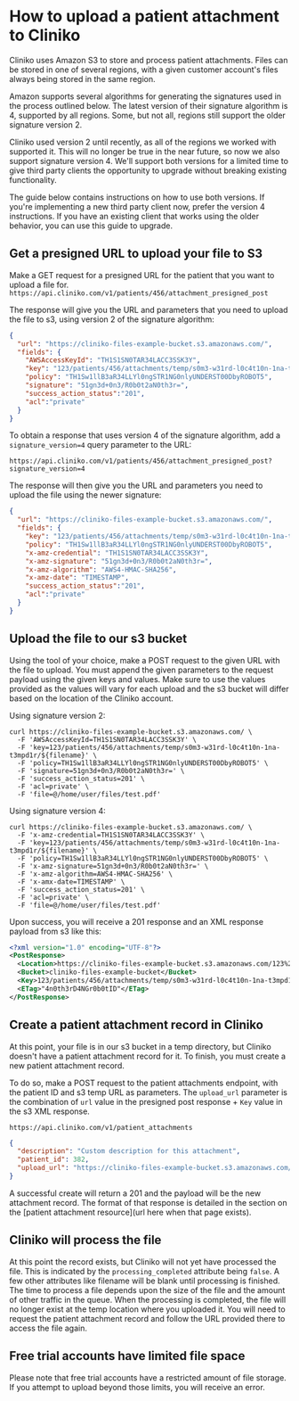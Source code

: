 # How to upload a patient attachment to Cliniko

Cliniko uses Amazon S3 to store and process patient attachments. Files can be
stored in one of several regions, with a given customer account's files always
being stored in the same region.

Amazon supports several algorithms for generating the signatures used in the
process outlined below. The latest version of their signature algorithm is 4,
supported by all regions. Some, but not all, regions still support the older
signature version 2.

Cliniko used version 2 until recently, as all of the regions we worked with
supported it. This will no longer be true in the near future, so now we also
support signature version 4. We'll support both versions for a limited time to
give third party clients the opportunity to upgrade without breaking existing
functionality.

The guide below contains instructions on how to use both versions. If you're
implementing a new third party client now, prefer the version 4 instructions. If
you have an existing client that works using the older behavior, you can use
this guide to upgrade.

## Get a presigned URL to upload your file to S3

Make a GET request for a presigned URL for the patient that you want to upload a file for.
`https://api.cliniko.com/v1/patients/456/attachment_presigned_post`


The response will give you the URL and parameters that you need to upload the
file to s3, using version 2 of the signature algorithm:
```json
{
  "url": "https://cliniko-files-example-bucket.s3.amazonaws.com/",
  "fields": {
    "AWSAccessKeyId": "TH1S1SN0TAR34LACC3SSK3Y",
    "key": "123/patients/456/attachments/temp/s0m3-w31rd-l0c4t10n-1na-t3mpd1r/${filename}",
    "policy": "TH1Sw1llB3aR34LLYl0ngSTR1NG0nlyUNDERST00DbyROBOT5",
    "signature": "51gn3d+0n3/R0b0t2aN0th3r=",
    "success_action_status":"201",
    "acl":"private"
  }
}
```
To obtain a response that uses version 4 of the signature algorithm, add a
`signature_version=4` query parameter to the URL:

`https://api.cliniko.com/v1/patients/456/attachment_presigned_post?signature_version=4`

The response will then give you the URL and parameters you need to upload the
file using the newer signature:
```json
{
  "url": "https://cliniko-files-example-bucket.s3.amazonaws.com/",
  "fields": {
    "key": "123/patients/456/attachments/temp/s0m3-w31rd-l0c4t10n-1na-t3mpd1r/${filename}",
    "policy": "TH1Sw1llB3aR34LLYl0ngSTR1NG0nlyUNDERST00DbyROBOT5",
    "x-amz-credential": "TH1S1SN0TAR34LACC3SSK3Y",
    "x-amz-signature": "51gn3d+0n3/R0b0t2aN0th3r=",
    "x-amz-algorithm": "AWS4-HMAC-SHA256",
    "x-amz-date": "TIMESTAMP",
    "success_action_status":"201",
    "acl":"private"
  }
}
```

## Upload the file to our s3 bucket

Using the tool of your choice, make a POST request to the given URL with the
file to upload. You must append the given parameters to the request payload
using the given keys and values. Make sure to use the values provided as the
values will vary for each upload and the s3 bucket will differ based on the
location of the Cliniko account.

Using signature version 2:

```
curl https://cliniko-files-example-bucket.s3.amazonaws.com/ \
  -F 'AWSAccessKeyId=TH1S1SN0TAR34LACC3SSK3Y' \
  -F 'key=123/patients/456/attachments/temp/s0m3-w31rd-l0c4t10n-1na-t3mpd1r/${filename}' \
  -F 'policy=TH1Sw1llB3aR34LLYl0ngSTR1NG0nlyUNDERST00DbyROBOT5' \
  -F 'signature=51gn3d+0n3/R0b0t2aN0th3r=' \
  -F 'success_action_status=201' \
  -F 'acl=private' \
  -F 'file=@/home/user/files/test.pdf'
```

Using signature version 4:

```
curl https://cliniko-files-example-bucket.s3.amazonaws.com/ \
  -F 'x-amz-credential=TH1S1SN0TAR34LACC3SSK3Y' \
  -F 'key=123/patients/456/attachments/temp/s0m3-w31rd-l0c4t10n-1na-t3mpd1r/${filename}' \
  -F 'policy=TH1Sw1llB3aR34LLYl0ngSTR1NG0nlyUNDERST00DbyROBOT5' \
  -F 'x-amz-signature=51gn3d+0n3/R0b0t2aN0th3r=' \
  -F 'x-amz-algorithm=AWS4-HMAC-SHA256' \
  -F 'x-amx-date=TIMESTAMP' \
  -F 'success_action_status=201' \
  -F 'acl=private' \
  -F 'file=@/home/user/files/test.pdf'
```

Upon success, you will receive a 201 response and an XML response payload from s3 like this:
```xml
<?xml version="1.0" encoding="UTF-8"?>
<PostResponse>
  <Location>https://cliniko-files-example-bucket.s3.amazonaws.com/123%2Fpatients%2F456%2Fattachments%2Ftemp%2Fs0m3-w31rd-l0c4t10n-1na-t3mpd1r%2Fthe-name-of-the-file.txt</Location>
  <Bucket>cliniko-files-example-bucket</Bucket>
  <Key>123/patients/456/attachments/temp/s0m3-w31rd-l0c4t10n-1na-t3mpd1r/the-name-of-the-file.txt</Key>
  <ETag>"4n0th3rD4NGr0b0tID"</ETag>
</PostResponse>
```

## Create a patient attachment record in Cliniko

At this point, your file is in our s3 bucket in a temp directory, but Cliniko
doesn't have a patient attachment record for it. To finish, you must create a
new patient attachment record.

To do so, make a POST request to the patient attachments endpoint, with the
patient ID and s3 temp URL as parameters. The `upload_url` parameter is the
combination of `url` value in the presigned post response + `Key` value in the
s3 XML response.

`https://api.cliniko.com/v1/patient_attachments`
```json
{
  "description": "Custom description for this attachment",
  "patient_id": 382,
  "upload_url": "https://cliniko-files-example-bucket.s3.amazonaws.com/123/patients/456/attachments/temp/s0m3-w31rd-l0c4t10n-1na-t3mpd1r/the-name-of-the-file.txt"
}
```

A successful create will return a 201 and the payload will be the new attachment
record. The format of that response is detailed in the section on the [patient
attachment resource](url here when that page exists).

## Cliniko will process the file

At this point the record exists, but Cliniko will not yet have processed the
file. This is indicated by the `processing_completed` attribute being `false`. A
few other attributes like filename will be blank until processing is
finished. The time to process a file depends upon the size of the file and the
amount of other traffic in the queue. When the processing is completed, the file
will no longer exist at the temp location where you uploaded it. You will need
to request the patient attachment record and follow the URL provided there to
access the file again.

## Free trial accounts have limited file space

Please note that free trial accounts have a restricted amount of file
storage. If you attempt to upload beyond those limits, you will receive an
error.

